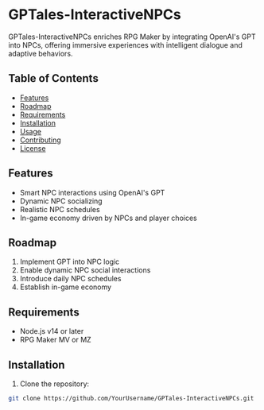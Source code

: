 # GPTales-InteractiveNPCs

GPTales-InteractiveNPCs enriches RPG Maker by integrating OpenAI's GPT into NPCs, offering immersive experiences with intelligent dialogue and adaptive behaviors.

## Table of Contents

- [Features](#features)
- [Roadmap](#roadmap)
- [Requirements](#requirements)
- [Installation](#installation)
- [Usage](#usage)
- [Contributing](#contributing)
- [License](#license)

## Features

- Smart NPC interactions using OpenAI's GPT
- Dynamic NPC socializing
- Realistic NPC schedules
- In-game economy driven by NPCs and player choices

## Roadmap

1. Implement GPT into NPC logic
2. Enable dynamic NPC social interactions
3. Introduce daily NPC schedules
4. Establish in-game economy

## Requirements

- Node.js v14 or later
- RPG Maker MV or MZ

## Installation

1. Clone the repository:

```bash
git clone https://github.com/YourUsername/GPTales-InteractiveNPCs.git
